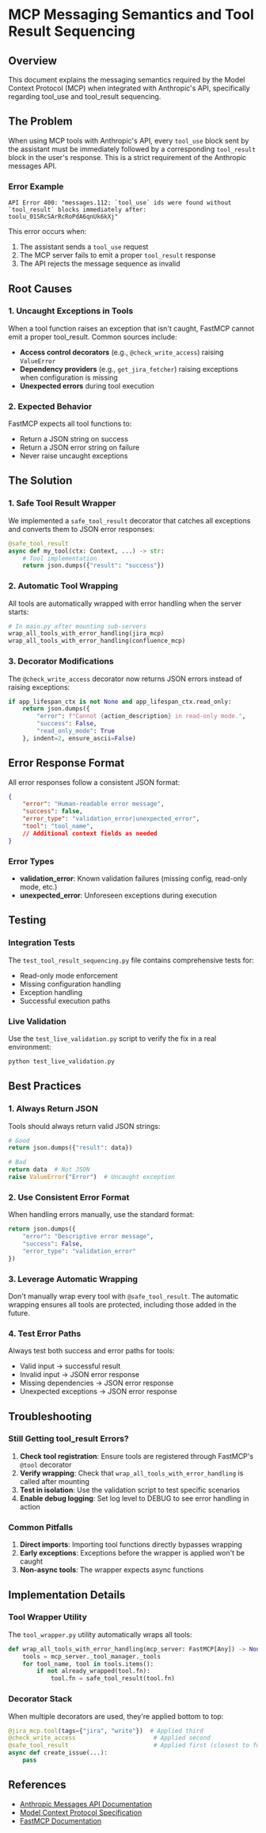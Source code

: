 # MCP Messaging Semantics and Tool Result Sequencing

## Overview

This document explains the messaging semantics required by the Model Context Protocol (MCP) when integrated with Anthropic's API, specifically regarding tool_use and tool_result sequencing.

## The Problem

When using MCP tools with Anthropic's API, every `tool_use` block sent by the assistant must be immediately followed by a corresponding `tool_result` block in the user's response. This is a strict requirement of the Anthropic messages API.

### Error Example
```
API Error 400: "messages.112: `tool_use` ids were found without `tool_result` blocks immediately after: toolu_01SRcSArRcRoPdA6qnUk6kXj"
```

This error occurs when:
1. The assistant sends a `tool_use` request
2. The MCP server fails to emit a proper `tool_result` response
3. The API rejects the message sequence as invalid

## Root Causes

### 1. Uncaught Exceptions in Tools

When a tool function raises an exception that isn't caught, FastMCP cannot emit a proper tool_result. Common sources include:

- **Access control decorators** (e.g., `@check_write_access`) raising `ValueError`
- **Dependency providers** (e.g., `get_jira_fetcher`) raising exceptions when configuration is missing
- **Unexpected errors** during tool execution

### 2. Expected Behavior

FastMCP expects all tool functions to:
- Return a JSON string on success
- Return a JSON error string on failure
- Never raise uncaught exceptions

## The Solution

### 1. Safe Tool Result Wrapper

We implemented a `safe_tool_result` decorator that catches all exceptions and converts them to JSON error responses:

```python
@safe_tool_result
async def my_tool(ctx: Context, ...) -> str:
    # Tool implementation
    return json.dumps({"result": "success"})
```

### 2. Automatic Tool Wrapping

All tools are automatically wrapped with error handling when the server starts:

```python
# In main.py after mounting sub-servers
wrap_all_tools_with_error_handling(jira_mcp)
wrap_all_tools_with_error_handling(confluence_mcp)
```

### 3. Decorator Modifications

The `@check_write_access` decorator now returns JSON errors instead of raising exceptions:

```python
if app_lifespan_ctx is not None and app_lifespan_ctx.read_only:
    return json.dumps({
        "error": f"Cannot {action_description} in read-only mode.",
        "success": False,
        "read_only_mode": True
    }, indent=2, ensure_ascii=False)
```

## Error Response Format

All error responses follow a consistent JSON format:

```json
{
    "error": "Human-readable error message",
    "success": false,
    "error_type": "validation_error|unexpected_error",
    "tool": "tool_name",
    // Additional context fields as needed
}
```

### Error Types

- **validation_error**: Known validation failures (missing config, read-only mode, etc.)
- **unexpected_error**: Unforeseen exceptions during execution

## Testing

### Integration Tests

The `test_tool_result_sequencing.py` file contains comprehensive tests for:
- Read-only mode enforcement
- Missing configuration handling
- Exception handling
- Successful execution paths

### Live Validation

Use the `test_live_validation.py` script to verify the fix in a real environment:

```bash
python test_live_validation.py
```

## Best Practices

### 1. Always Return JSON

Tools should always return valid JSON strings:

```python
# Good
return json.dumps({"result": data})

# Bad
return data  # Not JSON
raise ValueError("Error")  # Uncaught exception
```

### 2. Use Consistent Error Format

When handling errors manually, use the standard format:

```python
return json.dumps({
    "error": "Descriptive error message",
    "success": False,
    "error_type": "validation_error"
})
```

### 3. Leverage Automatic Wrapping

Don't manually wrap every tool with `@safe_tool_result`. The automatic wrapping ensures all tools are protected, including those added in the future.

### 4. Test Error Paths

Always test both success and error paths for tools:
- Valid input → successful result
- Invalid input → JSON error response
- Missing dependencies → JSON error response
- Unexpected exceptions → JSON error response

## Troubleshooting

### Still Getting tool_result Errors?

1. **Check tool registration**: Ensure tools are registered through FastMCP's `@tool` decorator
2. **Verify wrapping**: Check that `wrap_all_tools_with_error_handling` is called after mounting
3. **Test in isolation**: Use the validation script to test specific scenarios
4. **Enable debug logging**: Set log level to DEBUG to see error handling in action

### Common Pitfalls

1. **Direct imports**: Importing tool functions directly bypasses wrapping
2. **Early exceptions**: Exceptions before the wrapper is applied won't be caught
3. **Non-async tools**: The wrapper expects async functions

## Implementation Details

### Tool Wrapper Utility

The `tool_wrapper.py` utility automatically wraps all tools:

```python
def wrap_all_tools_with_error_handling(mcp_server: FastMCP[Any]) -> None:
    tools = mcp_server._tool_manager._tools
    for tool_name, tool in tools.items():
        if not already_wrapped(tool.fn):
            tool.fn = safe_tool_result(tool.fn)
```

### Decorator Stack

When multiple decorators are used, they're applied bottom to top:

```python
@jira_mcp.tool(tags={"jira", "write"})  # Applied third
@check_write_access                      # Applied second
@safe_tool_result                        # Applied first (closest to function)
async def create_issue(...):
    pass
```

## References

- [Anthropic Messages API Documentation](https://docs.anthropic.com/claude/reference/messages)
- [Model Context Protocol Specification](https://github.com/anthropics/model-context-protocol)
- [FastMCP Documentation](https://github.com/jlowin/fastmcp)
